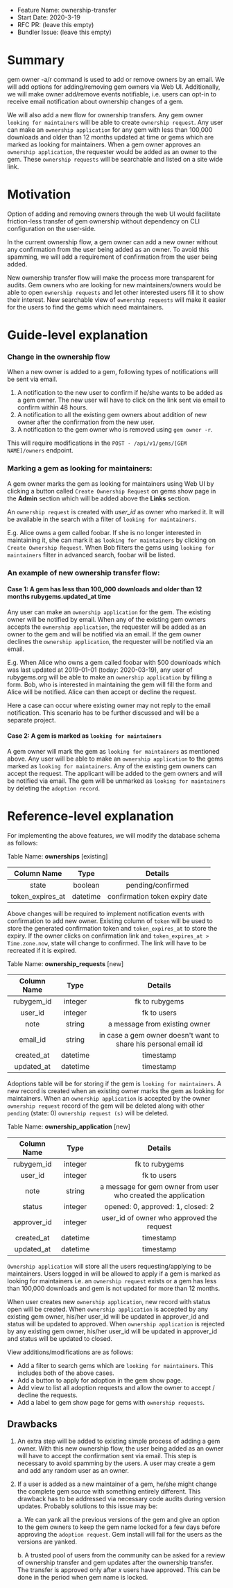 - Feature Name: ownership-transfer
- Start Date: 2020-3-19
- RFC PR: (leave this empty)
- Bundler Issue: (leave this empty)

# Summary

gem owner -a/r command is used to add or remove owners by an email. We will add options for adding/removing gem owners via Web UI. Additionally, we will make owner add/remove events notifiable, i.e. users can opt-in to receive email notification about ownership changes of a gem. 

We will also add a new flow for ownership transfers. Any gem owner `looking for maintainers` will be able to create `ownership request`. Any user can make an `ownership application` for any gem with less than 100,000 downloads and older than 12 months updated at time or gems which are marked as looking for maintainers. When a gem owner approves an `ownership application`, the requester would be added as an owner to the gem. These `ownership requests` will be searchable and listed on a site wide link.

# Motivation

Option of adding and removing owners through the web UI would facilitate friction-less transfer of gem ownership without dependency on CLI configuration on the user-side.

In the current ownership flow, a gem owner can add a new owner without any confirmation from the user being added as an owner. To avoid this spamming, we will add a requirement of confirmation from the user being added.

New ownership transfer flow will make the process more transparent for audits. Gem owners who are looking for new maintainers/owners would be able to open `ownership requests` and let other interested users fill it to show their interest. New searchable view of `ownership requests` will make it easier for the users to find the gems which need maintainers.

# Guide-level explanation

### Change in the ownership flow
When a new owner is added to a gem, following types of notifications will be sent via email.
1. A notification to the new user to confirm if he/she wants to be added as a gem owner. The new user will have to click on the link sent via email to confirm within 48 hours.
2. A notification to all the existing gem owners about addition of new owner after the confirmation from the new user.
3. A notification to the gem owner who is removed using `gem owner -r`.

This will require modifications in the `POST - /api/v1/gems/[GEM NAME]/owners` endpoint.

### Marking a gem as looking for maintainers:

A gem owner marks the gem as looking for maintainers using Web UI by clicking a button called `Create Ownership Request` on gems show page in the **Admin** section which will be added above the **Links** section.

An `ownership request` is created with _user_id_ as owner who marked it. 
It will be available in the search with a filter of `looking for maintainers`.

E.g. Alice owns a gem called foobar. If she is no longer interested in maintaining it, she can mark it as `looking for maintainers` by clicking on `Create Ownership Request`. When Bob filters the gems using `looking for maintainers` filter in advanced search, foobar will be listed.

### An example of new ownership transfer flow:

#### Case 1: A gem has less than 100_000 downloads and older than 12 months rubygems.updated_at time

Any user can make an `ownership application` for the gem. The existing owner will be notified by email.
When any of the existing gem owners accepts the `ownership application`, the requester will be added as an owner to the gem and will be notified via an email.
If the gem owner declines the `ownership application`, the requester will be notified via an email.

E.g. When Alice who owns a gem called foobar with 500 downloads which was last updated at 2019-01-01 (today: 2020-03-19), any user of rubygems.org will be able to make an `ownership application` by filling a form. Bob, who is interested in maintaining the gem will fill the form and Alice will be notified. Alice can then accept or decline the request.

Here a case can occur where existing owner may not reply to the email notification. This scenario has to be further discussed and will be a separate project.

#### Case 2: A gem is marked as `looking for maintainers`

A gem owner will mark the gem as `looking for maintainers` as mentioned above.
Any user will be able to make an `ownership application` to the gems marked as `looking for maintainers`.
Any of the existing gem owners can accept the request. The applicant will be added to the gem owners and will be notified via email. The gem will be unmarked as `looking for maintainers` by deleting the `adoption record`.

# Reference-level explanation

For implementing the above features, we will modify the database schema as follows:

Table Name: **ownerships** [existing]

|Column Name|Type|Details|
|:-----------:|:----:|:-------:|
|state |boolean|pending/confirmed|
|token_expires_at|datetime|confirmation token expiry date|

Above changes will be required to implement notification events with confirmation to add new owner. Existing column of `token` will be used to store the generated confirmation token and `token_expires_at` to store the expiry.
If the owner clicks on confirmation link and `token_expires_at > Time.zone.now`, state will change to confirmed.
The link will have to be recreated if it is expired.

Table Name: **ownership_requests** [new]

|Column Name|Type|Details|
|:-----------:|:----:|:-------:|
|rubygem_id |integer|fk to rubygems|
|user_id    |integer|fk to users|
|note       |string |a message from existing owner|
|email_id   |string |in case a gem owner doesn't want to share his personal email id|
|created_at |datetime|timestamp|
|updated_at |datetime|timestamp|

Adoptions table will be for storing if the gem is `looking for maintainers`. A new record is created when an existing owner marks the gem as looking for maintainers.
When an `ownership application` is accepted by the owner `ownership request` record of the gem will be deleted along with other `pending` (state: 0) `ownership request (s)` will be deleted.

Table Name: **ownership_application** [new]

|Column Name|Type|Details|
|:-----------:|:----:|:-------:|
|rubygem_id |integer|fk to rubygems|
|user_id    |integer|fk to users|
|note       |string |a message for gem owner from user who created the application|
|status     |integer|opened: 0, approved: 1, closed: 2|
|approver_id|integer|user_id of owner who approved the request|
|created_at |datetime|timestamp|
|updated_at |datetime|timestamp|

`Ownership application` will store all the users requesting/applying to be maintainers. Users logged in will be allowed to apply if a gem is marked as looking for maintainers i.e. an `ownership request` exists or a gem has less than 100,000 downloads and gem is not updated for more than 12 months.

When user creates new `ownership application`, new record with status open will be created.
When `ownership application` is accepted by any existing gem owner, his/her user_id will be updated in approver_id and status will be updated to approved.
When `ownership application` is rejected by any existing gem owner, his/her user_id will be updated in approver_id and status will be updated to closed.

View additions/modifications are as follows:
- Add a filter to search gems which are `looking for maintainers`. This includes both of the above cases.
- Add a button to apply for adoption in the gem show page.
- Add view to list all adoption requests and allow the owner to accept / decline the requests.
- Add a label to gem show page for gems with `ownership requests`.

## Drawbacks
1. An extra step will be added to existing simple process of adding a gem owner. With this new ownership flow, the user being added as an owner will have to accept the confirmation sent via email.
This step is necessary to avoid spamming by the users. A user may create a gem and add any random user as an owner.

2. If a user is added as a new maintainer of a gem, he/she might change the complete gem source with something entirely different. 
This drawback has to be addressed via necessary code audits during version updates.
 Probably solutions to this issue may be:
    
    a. We can yank all the previous versions of the gem and give an option to the gem owners to keep the gem name locked for a few days before approving the `adoption request`. Gem install will fail for the users as the versions are yanked.
    
    b. A trusted pool of users from the community can be asked for a review of ownership transfer and gem updates after the ownership transfer. The transfer is approved only after *x* users have approved. This can be done in the period when gem name is locked.
